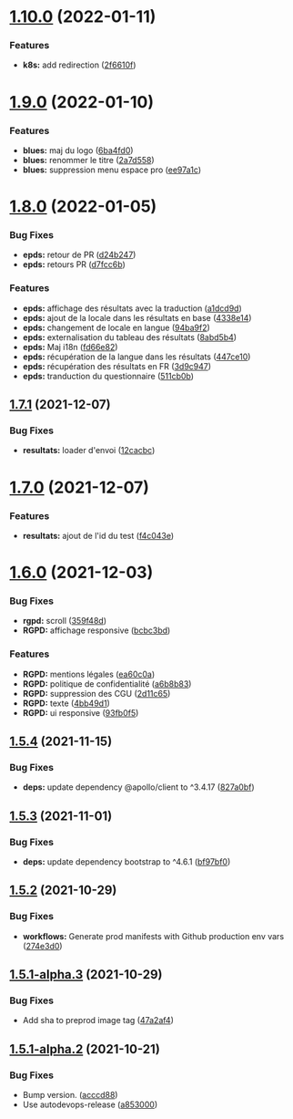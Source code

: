 # [1.10.0](https://github.com/SocialGouv/nos1000jours-web-pro/compare/v1.9.0...v1.10.0) (2022-01-11)


### Features

* **k8s:** add redirection ([2f6610f](https://github.com/SocialGouv/nos1000jours-web-pro/commit/2f6610f9a9e4edbcd971f1ae50ba2ee395def139))

# [1.9.0](https://github.com/SocialGouv/nos1000jours-web-pro/compare/v1.8.0...v1.9.0) (2022-01-10)


### Features

* **blues:** maj du logo ([6ba4fd0](https://github.com/SocialGouv/nos1000jours-web-pro/commit/6ba4fd04e2cc6adea5c24cee457666efdff0aea3))
* **blues:** renommer le titre ([2a7d558](https://github.com/SocialGouv/nos1000jours-web-pro/commit/2a7d558a2538564dfaca292ca4ba47ae5b3334d2))
* **blues:** suppression menu espace pro ([ee97a1c](https://github.com/SocialGouv/nos1000jours-web-pro/commit/ee97a1c1e989da730801bc49ccba6dfc03075117))

# [1.8.0](https://github.com/SocialGouv/nos1000jours-web-pro/compare/v1.7.1...v1.8.0) (2022-01-05)


### Bug Fixes

* **epds:** retour de PR ([d24b247](https://github.com/SocialGouv/nos1000jours-web-pro/commit/d24b2474dd9dd9664c98a0b21a5d4cdd279248af))
* **epds:** retours PR ([d7fcc6b](https://github.com/SocialGouv/nos1000jours-web-pro/commit/d7fcc6b0caf1f57f51452a760aa8d2890a9d35d5))


### Features

* **epds:** affichage des résultats avec la traduction ([a1dcd9d](https://github.com/SocialGouv/nos1000jours-web-pro/commit/a1dcd9da119dc782540e15411119614e6bcb9150))
* **epds:** ajout  de la locale dans les résultats en base ([4338e14](https://github.com/SocialGouv/nos1000jours-web-pro/commit/4338e146a441250ba155726104dd997fd12484ce))
* **epds:** changement de locale en langue ([94ba9f2](https://github.com/SocialGouv/nos1000jours-web-pro/commit/94ba9f2af4efa758a0ed28cc9e3792bf5df005ad))
* **epds:** externalisation du tableau des résultats ([8abd5b4](https://github.com/SocialGouv/nos1000jours-web-pro/commit/8abd5b410f40f8c84da127222735bc7dd70510aa))
* **epds:** Maj i18n ([fd66e82](https://github.com/SocialGouv/nos1000jours-web-pro/commit/fd66e82049f4224b7d97c20fd579ede47a204d15))
* **epds:** récupération de la langue dans les résultats ([447ce10](https://github.com/SocialGouv/nos1000jours-web-pro/commit/447ce104f67f0e2ebf61b260f1f7c9135500dfc8))
* **epds:** récupération des résultats en FR ([3d9c947](https://github.com/SocialGouv/nos1000jours-web-pro/commit/3d9c9477b209a017108fd8e250cda9a8b67f5458))
* **epds:** tranduction du questionnaire ([511cb0b](https://github.com/SocialGouv/nos1000jours-web-pro/commit/511cb0b6f84a953e3ec56d485a68a7c24906ec5f))

## [1.7.1](https://github.com/SocialGouv/nos1000jours-web-pro/compare/v1.7.0...v1.7.1) (2021-12-07)


### Bug Fixes

* **resultats:** loader d'envoi ([12cacbc](https://github.com/SocialGouv/nos1000jours-web-pro/commit/12cacbcab88ec9bddd0d7d403b92874f0b59c97e))

# [1.7.0](https://github.com/SocialGouv/nos1000jours-web-pro/compare/v1.6.0...v1.7.0) (2021-12-07)


### Features

* **resultats:** ajout de l'id du test ([f4c043e](https://github.com/SocialGouv/nos1000jours-web-pro/commit/f4c043e3d5f03851f8f3b1ba4a4fbb3ed217422c))

# [1.6.0](https://github.com/SocialGouv/nos1000jours-web-pro/compare/v1.5.4...v1.6.0) (2021-12-03)


### Bug Fixes

* **rgpd:** scroll ([359f48d](https://github.com/SocialGouv/nos1000jours-web-pro/commit/359f48d7d50eca6570fc1ee71f5a96f8cc91e470))
* **RGPD:** affichage responsive ([bcbc3bd](https://github.com/SocialGouv/nos1000jours-web-pro/commit/bcbc3bd373d7d26ce85ac613daf6e73dfc438959))


### Features

* **RGPD:** mentions légales ([ea60c0a](https://github.com/SocialGouv/nos1000jours-web-pro/commit/ea60c0aa0fcd7a91c48da1fe6dd3f38cb9945885))
* **RGPD:** politique de confidentialité ([a6b8b83](https://github.com/SocialGouv/nos1000jours-web-pro/commit/a6b8b83cc690b126963f7c3718b3243d04b5b4b2))
* **RGPD:** suppression des CGU ([2d11c65](https://github.com/SocialGouv/nos1000jours-web-pro/commit/2d11c6531307cbeac9eb8b0ae395aff882dde57e))
* **RGPD:** texte ([4bb49d1](https://github.com/SocialGouv/nos1000jours-web-pro/commit/4bb49d16004f32af8ff19890fd193f0fc5878c74))
* **RGPD:** ui responsive ([93fb0f5](https://github.com/SocialGouv/nos1000jours-web-pro/commit/93fb0f54c2f1120de81ecf2335e90fbe8a8d3383))

## [1.5.4](https://github.com/SocialGouv/nos1000jours-web-pro/compare/v1.5.3...v1.5.4) (2021-11-15)


### Bug Fixes

* **deps:** update dependency @apollo/client to ^3.4.17 ([827a0bf](https://github.com/SocialGouv/nos1000jours-web-pro/commit/827a0bf5261f45ef2b8ee3c2c01bac5b1693bad1))

## [1.5.3](https://github.com/SocialGouv/nos1000jours-web-pro/compare/v1.5.2...v1.5.3) (2021-11-01)


### Bug Fixes

* **deps:** update dependency bootstrap to ^4.6.1 ([bf97bf0](https://github.com/SocialGouv/nos1000jours-web-pro/commit/bf97bf06ae9d4ab356fd38d33e0aab6120b19052))

## [1.5.2](https://github.com/SocialGouv/nos1000jours-web-pro/compare/v1.5.1...v1.5.2) (2021-10-29)


### Bug Fixes

* **workflows:** Generate prod manifests with Github production env vars ([274e3d0](https://github.com/SocialGouv/nos1000jours-web-pro/commit/274e3d0a8dc0ba87a1c3c0a05eb295ff9b68b542))

## [1.5.1-alpha.3](https://github.com/SocialGouv/nos1000jours-web-pro/compare/v1.5.1-alpha.2...v1.5.1-alpha.3) (2021-10-29)


### Bug Fixes

* Add sha to preprod image tag ([47a2af4](https://github.com/SocialGouv/nos1000jours-web-pro/commit/47a2af428dee1d23c601d750f5a83bcd7b31d808))

## [1.5.1-alpha.2](https://github.com/SocialGouv/nos1000jours-web-pro/compare/v1.5.1-alpha.1...v1.5.1-alpha.2) (2021-10-21)


### Bug Fixes

* Bump version. ([acccd88](https://github.com/SocialGouv/nos1000jours-web-pro/commit/acccd88f0c915dc88a1df86bef3e71c015767f87))
* Use autodevops-release ([a853000](https://github.com/SocialGouv/nos1000jours-web-pro/commit/a8530001e3088de3d4186940f53367907e6d3b28))
